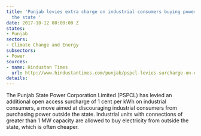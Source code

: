 ```yaml
---
title: 'Punjab levies extra charge on industrial consumers buying power from outside
  the state '
date: 2017-10-12 00:00:00 Z
states:
- Punjab
sectors:
- Climate Change and Energy
subsectors:
- Power
sources:
- name: Hindustan Times
  url: http://www.hindustantimes.com/punjab/pspcl-levies-surcharge-on-open-access-of-power-by-industrial-units/story-M4OjqNM3Nec8EcyAJI90BN.html
details: 
---
```


The Punjab State Power Corporation Limited (PSPCL) has levied an additional open access surcharge of 1 cent per kWh on industrial consumers, a move aimed at discouraging industrial consumers from purchasing power outside the state. Industrial units with connections of greater than 1 MW capacity are allowed to buy electricity from outside the state, which is often cheaper. 
